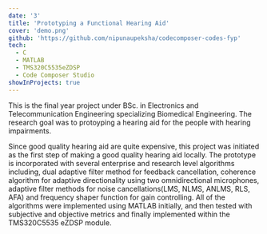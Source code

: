 ```yaml
---
date: '3'
title: 'Prototyping a Functional Hearing Aid'
cover: 'demo.png'
github: 'https://github.com/nipunaupeksha/codecomposer-codes-fyp'
tech:
  - C
  - MATLAB
  - TMS320C5535eZDSP
  - Code Composer Studio
showInProjects: true
---
```


This is the final year project under BSc. in Electronics and Telecommunication Engineering specializing Biomedical Engineering. The research goal was to protoyping a hearing aid for the people with hearing impairments.

Since good quality hearing aid are quite expensive, this project was initiated as the first step of making a good quality hearing aid locally. The prototype is incorporated with several enterprise and research level algorithms including, dual adaptive filter method for feedback cancellation, coherence algorithm for adaptive directionality using two omnidirectional microphones, adaptive filter methods for noise cancellations(LMS, NLMS, ANLMS, RLS, AFA) and frequency shaper function for gain controlling. All of the algorithms were implemented using MATLAB initially, and then tested with subjective and objective metrics and finally implemented within the TMS320C5535 eZDSP module.

